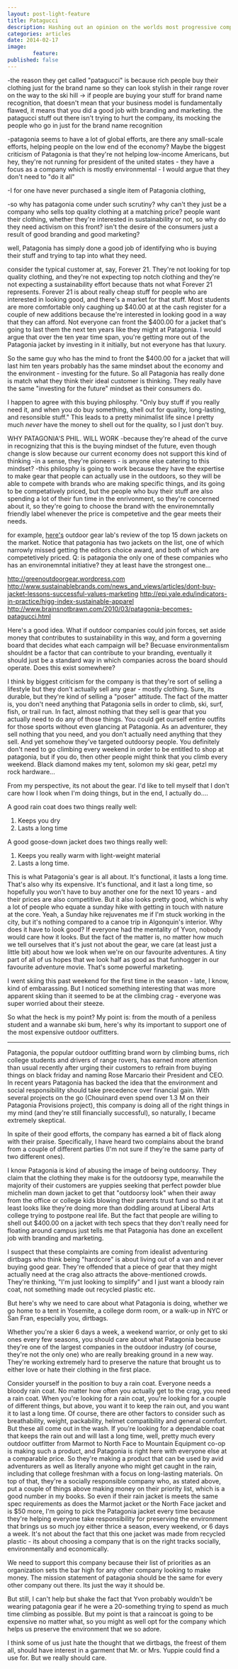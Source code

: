 ```yaml
---
layout: post-light-feature
title: Patagucci
description: Hashing out an opinion on the worlds most progressive company
categories: articles
date: 2014-02-17
image: 
        feature:
published: false
---
```



-the reason they get called "patagucci" is because rich people buy their clothing just for the brand name so they can look stylish in their range rover on the way to the ski hill -> if people are buying your stuff for brand name recognition, that doesn't mean that your business model is fundamentally flawed, it means that you did a good job with branding and marketing. the patagucci stuff out there isn't trying to hurt the company, its mocking the people who go in just for the brand name recognition

-patagonia seems to have a lot of global efforts, are there any small-scale efforts, helping people on the low end of the economy? Maybe the biggest criticism of Patagonia is that they're not helping low-income Americans, but hey, they're not running for president of the united states - they have a focus as  a company which is mostly environmental -  I would argue that they don't need to "do it all"

-I for one have never purchased a single item of Patagonia clothing, 

-so why has patagonia come under such scrutiny? why can't they just be a company who sells top quality clothing at a matching price? people want their clothing, whether they're interested in sustainability or not, so why do they need activism on this front? isn't the desire of the consumers just a result of good branding and good marketing? 

well, Patagonia has simply done a good job of identifying who is buying their stuff and trying to tap into what they need. 

consider the typical customer at, say, Forever 21. They're not looking for top quality clothing, and they're not expecting top notch clothing and they're not expecting a sustainability effort because thats not what Forever 21 represents. Forever 21 is about really cheap stuff for people who are interested in looking good, and there's a market for that stuff. Most students are more comfortable only caughing up $40.00 at at the cash register for a couple of new additions because the're interested in looking good in a way that they can afford. Not everyone can front the $400.00 for a jacket that's going to last them the next ten years like they might at Patagonia. I would argue that over the ten year time span, you're getting more out of the Patagonia jacket by investing in it initially, but not everyone has that luxury. 

So the same guy who has the mind to front the $400.00 for a jacket that will last him ten years probably has the same mindset about the economy and the environment - investing for the future. So all Patagonia has really done is match what they think their ideal customer is thinking. They really have the same "investing for the future" mindset as their consumers do. 

I happen to agree with this buying philosphy. "Only buy stuff if you really need it, and when you do buy something, shell out for quality, long-lasting, and resonsible stuff." This leads to a pretty minimalist life since I pretty much *never* have the money to shell out for the quality, so I just don't buy. 

WHY PATAGONIA'S PHIL. WILL WORK
-because they're ahead of the curve in recognizing that this is the buying mindset of the future, even though change is slow because our current economy does not support this kind of thinking
-in a sense, they're pioneers  - is anyone else catering to this mindset?
-this philosphy is going to work because they have the expertise to make gear that people can actually use in the outdoors, so they will be able to compete with brands who are making specific things, and its going to be competatively priced, but the people who buy their stuff are also spending a lot of their fun time in the enrivonment, so they're concerned about it, so they're going to choose the brand with the environemntally friendly label whenever the price is competetive and the gear meets their needs. 

for example, [here's](http://www.outdoorgearlab.com/Down-Jacket-Reviews) outdoor gear lab's review of the top 15 down jackets on the market. Notice that patagonia has two jackets on the list, one of which narrowly missed getting the editors choice award, and both of which are competetively priced. Q: is patagonia the only one of these companies who has an environemntal initiative? they at least have the strongest one...

http://greenoutdoorgear.wordpress.com
http://www.sustainablebrands.com/news_and_views/articles/dont-buy-jacket-lessons-successful-values-marketing
http://epi.yale.edu/indicators-in-practice/higg-index-sustainable-apparel
http://www.brainsnotbrawn.com/2010/03/patagonia-becomes-patagucci.html

Here's a good idea. What if outdoor companies could join forces, set aside money that contributes to sustainability in this way, and form a governing board that decides what each campaign will be? Becuase environmentalism shouldnt be a factor that can contribute to your branding, eventually it should just be a standard way in which companies across the board should operate. Does this exist somewhere?

I think by biggest criticism for the company is that they're sort of selling a lifestyle but they don't actually sell any gear - mostly clothing. Sure, its durable, but they're kind of selling a "poser" attitude. The fact of the matter is, you don't need anything that Patagonia sells in order to climb, ski, surf, fish, or trail run. In fact, almost nothing that they sell is gear that you actually need to do any of those things. You could get ourself entire outfits for those sports without even glancing at Patagonia. As an adventurer, they sell nothing that you need, and you don't actually need anything that they sell. And yet somehow they've targeted outdoorsy people. You definitely don't need to go climbing every weekend in order to be entitled to shop at patagonia, but if you do, then other people might think that you climb every weekend. Black diamond makes my tent, solomon my ski gear, petzl my rock hardware...

From my perspective, its not about the gear. I'd like to tell myself that I don't care how I look when I'm doing things, but in the end, I actually do....

A good rain coat does two things really well:
1. Keeps you dry
2. Lasts a long time

A good goose-down jacket does two things really well:
1. Keeps you really warm with light-weight material
2. Lasts a long time. 

This is what Patagonia's gear is all about. It's functional, it lasts a long time. That's also why its expensive. It's functional, and it last a long time, so hopefully you won't have to buy another one for the next 10 years - and their prices are also competitive. But it also looks pretty good, which is why a lot of people who equate a sunday hike with getting in touch with nature at the core. Yeah, a Sunday hike rejuvenates me if I'm stuck working in the city, but it's nothing compared to a canoe trip in Algonquin's interior. Why does it have to look good? If everyone had the mentality of Yvon, nobody would care how it looks. But the fact of the matter is, no matter how much we tell ourselves that it's just not about the gear, we care (at least just a little bit) about how we look when we're on our favourite adventures. A tiny part of all of us hopes that we look half as good as that funhogger in our favourite adventure movie. That's some powerful marketing. 

I went skiing this past weekend for the first time in the season - late, I know, kind of embarassing. But I noticed something interesting that was more apparent skiing than it seemed to be at the climbing crag - everyone was super worried about their steeze. 





So what the heck is my point? My point is: from the mouth of a peniless student and a wannabe ski bum, here's why its important to support one of the most expensive outdoor outfitters. 

***

Patagonia, the popular outdoor outfitting brand worn by climbing bums, rich college students and drivers of range rovers, has earned more attention than usual recently after urging their customers to refrain from buying things on black friday and naming Rose Marcario their President and CEO. In recent years Patagonia has backed the idea that the environment and social responsibility should take precedence over financial gain. With several projects on the go (Chouinard even spend over 1.3 M on their Patagonia Provisions project), this company is doing all of the right things in my mind (and they're still financially successful), so naturally, I became extremely skeptical. 

In spite of their good efforts, the company has earned a bit of flack along with their praise. Specifically, I have heard two complains about the brand from a couple of different parties (I'm not sure if they're the same party of two different ones). 

I know Patagonia is kind of abusing the image of being outdoorsy. They claim that the clothing they make is for the outdoorsy type, meanwhile the majority of their customers are yuppies seeking that perfect powder blue michelin man down jacket to get that "outdoorsy look" when their away from the office or college kids blowing their parents trust fund so that it at least looks like they're doing more than doddling around at Liberal Arts college trying to postpone real life. But the fact that people are willing to shell out $400.00 on a jacket with tech specs that they don't really need for floating around campus just tells me that Patagonia has done an excellent job with branding and marketing. 

I suspect that these complaints are coming from idealist adventuring dirtbags who think being "hardcore" is about living out of a van and never buying good gear. They're offended that a piece of gear that they might actually need at the crag also attracts the above-mentioned crowds. They're thinking, "I'm just looking to simplify" and I just want a bloody rain coat, not something made out recycled plastic etc. 

But here's why we need to care about what Patagonia is doing, whether we go home to a tent in Yosemite, a college dorm room, or a walk-up in NYC or San Fran, especially you, dirtbags. 

Whether you're a skier 6 days a week, a weekend warrior, or only get to ski ones every few seasons, you should care about what Patagonia because they're one of the largest companies in the outdoor industry (of course, they're not the only one) who are really breaking ground in a new way. They're working extremely hard to preserve the nature that brought us to either love or hate their clothing in the first place. 

Consider yourself in the position to buy a rain coat. Everyone needs a bloody rain coat. No matter how often you actually get to the crag, you need a rain coat. When you're looking for a rain coat, you're looking for a couple of different things, but above, you want it to keep the rain out, and you want it to last a long time. Of course, there are other factors to consider such as breathability, weight, packability, helmet compatibility and general comfort. But these all come out in the wash. If you're looking for a dependable coat that keeps the rain out and will last a long time, well, pretty much every outdoor outfitter from Marmot to North Face to Mountain Equipment co-op is making such a product, and Patagonia is right here with everyone else at a comparable price. So they're making a product that can be used by avid adventurers as well as literally anyone who might get caught in the rain, including that college freshman with a focus on long-lasting materials. On top of that, they're a socially responsible company who, as stated above, put a couple of things above making money on their priority list, which is a good number in my books. So even if their rain jacket is meets the same spec requirements as does the Marmot jacket or the North Face jacket and is $50 more, I'm going to pick the Patagonia jacket every time because they're helping everyone take responsibility for preserving the environment that brings us so much joy either thrice a season, every weekend, or 6 days a week. It's not about the fact that this one jacket was made from recycled plastic - its about choosing a company that is on the right tracks socially, environmentally and economically. 

We need to support this company because their list of priorities as an organization sets the bar high for any other company looking to make money. The mission statement of patagonia should be the same for every other company out there. Its just the way it should be. 

But still, I can't help but shake the fact that Yvon probably wouldn't be wearing patagonia gear if he were a 20-something trying to spend as much time climbing as possible. But my point is that a raincoat is going to be expensive no matter what, so you might as well opt for the company which helps us preserve the environment that we so adore.

I think some of us just hate the thought that we dirtbags, the freest of them all, should have interest in a garment that Mr. or Mrs. Yuppie could find a use for. But we really should care.  
